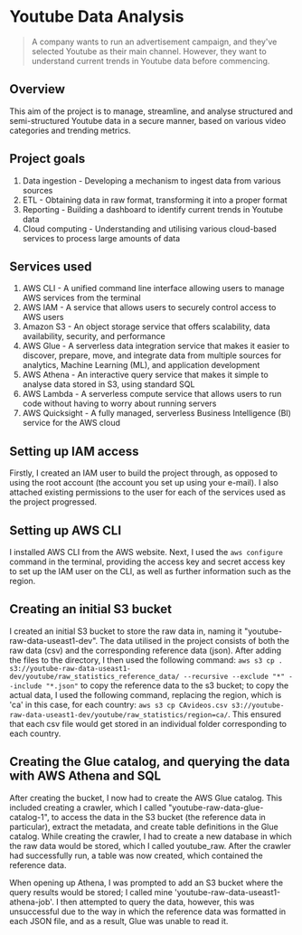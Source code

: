 # Youtube Data Analysis
> A company wants to run an advertisement campaign, and they've selected Youtube as their main channel. However, they want to understand current trends in Youtube data before commencing.

## Overview
This aim of the project is to manage, streamline, and analyse structured and semi-structured Youtube data in a secure manner, based on various video categories and trending metrics.

## Project goals
1. Data ingestion - Developing a mechanism to ingest data from various sources
2. ETL - Obtaining data in raw format, transforming it into a proper format
3. Reporting - Building a dashboard to identify current trends in Youtube data
4. Cloud computing - Understanding and utilising various cloud-based services to process large amounts of data

## Services used
1. AWS CLI - A unified command line interface allowing users to manage AWS services from the terminal
2. AWS IAM - A service that allows users to securely control access to AWS users
3. Amazon S3 - An object storage service that offers scalability, data availability, security, and performance
4. AWS Glue - A serverless data integration service that makes it easier to discover, prepare, move, and integrate data from multiple sources for analytics, Machine Learning (ML), and application development
5. AWS Athena - An interactive query service that makes it simple to analyse data stored in S3, using standard SQL
6. AWS Lambda - A serverless compute service that allows users to run code without having to worry about running servers
7. AWS Quicksight - A fully managed, serverless Business Intelligence (BI) service for the AWS cloud

## Setting up IAM access
Firstly, I created an IAM user to build the project through, as opposed to using the root account (the account you set up using your e-mail). I also attached existing permissions to the user for each of the services used as the project progressed.

## Setting up AWS CLI
I installed AWS CLI from the AWS website. Next, I used the `aws configure` command in the terminal, providing the access key and secret access key to set up the IAM user on the CLI, as well as further information such as the region.

## Creating an initial S3 bucket
I created an initial S3 bucket to store the raw data in, naming it "youtube-raw-data-useast1-dev". The data utilised in the project consists of both the raw data (csv) and the corresponding reference data (json). After adding the files to the directory, I then used the following command: `aws s3 cp . s3://youtube-raw-data-useast1-dev/youtube/raw_statistics_reference_data/ --recursive --exclude "*" --include "*.json"` to copy the reference data to the s3 bucket; to copy the actual data, I used the following command, replacing the region, which is 'ca' in this case, for each country: `aws s3 cp CAvideos.csv s3://youtube-raw-data-useast1-dev/youtube/raw_statistics/region=ca/`. This ensured that each csv file would get stored in an individual folder corresponding to each country. 

## Creating the Glue catalog, and querying the data with AWS Athena and SQL
After creating the bucket, I now had to create the AWS Glue catalog. This included creating a crawler, which I called "youtube-raw-data-glue-catalog-1", to access the data in the S3 bucket (the reference data in particular), extract the metadata, and create table definitions in the Glue catalog. While creating the crawler, I had to create a new database in which the raw data would be stored, which I called youtube_raw. After the crawler had successfully run, a table was now created, which contained the reference data.

When opening up Athena, I was prompted to add an S3 bucket where the query results would be stored; I called mine 'youtube-raw-data-useast1-athena-job'. I then attempted to query the data, however, this was unsuccessful due to the way in which the reference data was formatted in each JSON file, and as a result, Glue was unable to read it.

